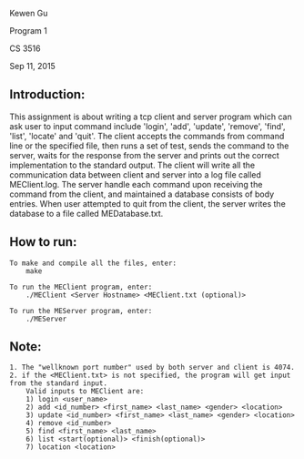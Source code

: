 Kewen Gu

Program 1

CS 3516

Sep 11, 2015


Introduction:
-------------
This assignment is about writing a tcp client and server program which can ask user to input command include 'login', 'add', 'update', 'remove', 'find', 'list', 'locate' and 'quit'. 
The client accepts the commands from command line or the specified file, then runs a set of test, sends the command to the server, waits for the response from the server and prints out the correct implementation to the standard output. The client will write all the communication data between client and server into a log file called MEClient.log.
The server handle each command upon receiving the command from the client, and maintained a database consists of body entries. When user attempted to quit from the client, the server writes the database to a file called MEDatabase.txt.


How to run:
-------------
	To make and compile all the files, enter:
		make

	To run the MEClient program, enter:
		./MEClient <Server Hostname> <MEClient.txt (optional)>

	To run the MEServer program, enter:
		./MEServer


Note: 
-------------
	1. The "wellknown port number" used by both server and client is 4074.
	2. if the <MEClient.txt> is not specified, the program will get input from the standard input.
		Valid inputs to MEClient are:
		1) login <user_name>
		2) add <id_number> <first_name> <last_name> <gender> <location>
		3) update <id_number> <first_name> <last_name> <gender> <location>
		4) remove <id_number>
		5) find <first_name> <last_name>
		6) list <start(optional)> <finish(optional)>
		7) location <location> 
	




